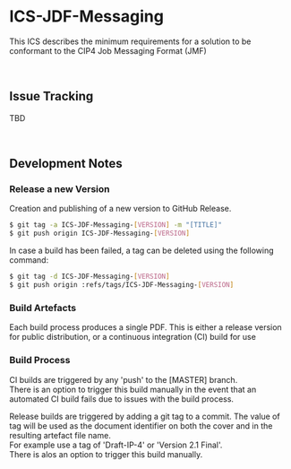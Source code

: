 # ICS-JDF-Messaging

This ICS describes the minimum requirements for a solution to be conformant to the CIP4 Job Messaging Format (JMF)

<br />

## Issue Tracking
TBD

<br />

## Development Notes
### Release a new Version
Creation and publishing of a new version to GitHub Release. 

```bash
$ git tag -a ICS-JDF-Messaging-[VERSION] -m "[TITLE]"
$ git push origin ICS-JDF-Messaging-[VERSION]
```

In case a build has been failed, a tag can be deleted using the following command:
```bash
$ git tag -d ICS-JDF-Messaging-[VERSION]
$ git push origin :refs/tags/ICS-JDF-Messaging-[VERSION]
```

### Build Artefacts
Each build process produces a single PDF. This is either a release version for public distribution, or a continuous integration (CI) build for use

### Build Process

CI builds are triggered by any 'push' to the [MASTER] branch.<br/>
There is an option to trigger this build manually in the event that an automated CI build fails due to issues with the build process.

Release builds are triggered by adding a git tag to a commit. The value of tag will be used as the document identifier on both the cover and in the resulting artefact file name.<br/>
For example use a tag of 'Draft-IP-4' or 'Version 2.1 Final'.<br/>
There is alos an option to trigger this build manually.